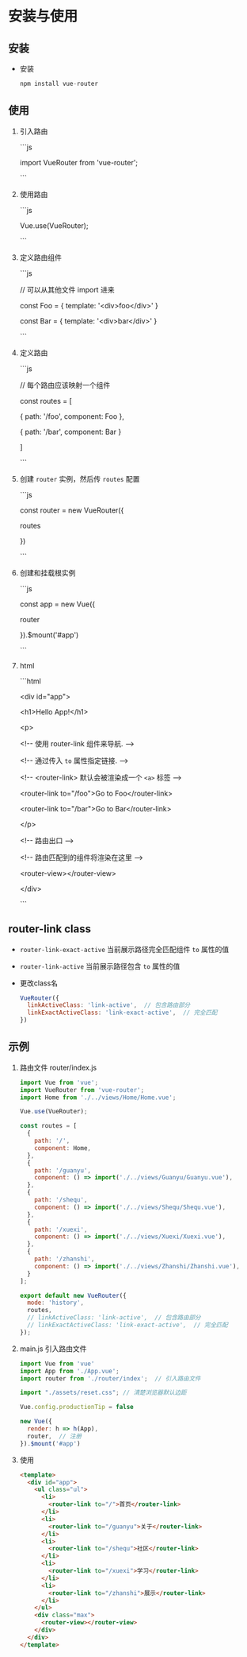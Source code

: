 # 安装与使用

## 安装

+ 安装

    ```js
    npm install vue-router
    ```

## 使用

1. 引入路由

    \`\`\`js

    import VueRouter from 'vue-router';

    \`\`\`

2. 使用路由

    \`\`\`js

    Vue.use(VueRouter);

    \`\`\`

3. 定义路由组件

    \`\`\`js

    // 可以从其他文件 import 进来

    const Foo = { template: '\<div>foo\</div>' }

    const Bar = { template: '\<div>bar\</div>' }

    \`\`\`

4. 定义路由

    \`\`\`js

    // 每个路由应该映射一个组件

    const routes = \[

    { path: '/foo', component: Foo },

    { path: '/bar', component: Bar }

    ]

    \`\`\`

5. 创建 `router` 实例，然后传 `routes` 配置

    \`\`\`js

    const router = new VueRouter({

    routes&#x20;

    })

    \`\`\`

6. 创建和挂载根实例

    \`\`\`js

    const app = new Vue({

    router

    }).\$mount('#app')

    \`\`\`

7. html

    \`\`\`html

    \<div id="app">

    \<h1>Hello App!\</h1>

    \<p>

    \<!-- 使用 router-link 组件来导航. -->

    \<!-- 通过传入 `to` 属性指定链接. -->

    \<!-- \<router-link> 默认会被渲染成一个 `<a>` 标签 -->

    \<router-link to="/foo">Go to Foo\</router-link>

    \<router-link to="/bar">Go to Bar\</router-link>

    \</p>

    \<!-- 路由出口 -->

    \<!-- 路由匹配到的组件将渲染在这里 -->

    \<router-view>\</router-view>

    \</div>

    \`\`\`

## router-link class

+ `router-link-exact-active` 当前展示路径完全匹配组件 `to` 属性的值

+ `router-link-active` 当前展示路径包含 `to` 属性的值

+ 更改class名

    ```js
    VueRouter({
      linkActiveClass: 'link-active',  // 包含路由部分
      linkExactActiveClass: 'link-exact-active',  // 完全匹配
    })
    ```

## 示例

1. 路由文件 router/index.js

    ```js
    import Vue from 'vue';
    import VueRouter from 'vue-router';
    import Home from './../views/Home/Home.vue';

    Vue.use(VueRouter);

    const routes = [
      {
        path: '/',
        component: Home,
      },
      {
        path: '/guanyu',
        component: () => import('./../views/Guanyu/Guanyu.vue'),
      },
      {
        path: '/shequ',
        component: () => import('./../views/Shequ/Shequ.vue'),
      },
      {
        path: '/xuexi',
        component: () => import('./../views/Xuexi/Xuexi.vue'),
      },
      {
        path: '/zhanshi',
        component: () => import('./../views/Zhanshi/Zhanshi.vue'),
      }
    ];

    export default new VueRouter({
      mode: 'history',
      routes,
      // linkActiveClass: 'link-active',  // 包含路由部分
      // linkExactActiveClass: 'link-exact-active',  // 完全匹配
    });
    ```

2. main.js 引入路由文件

    ```js
    import Vue from 'vue'
    import App from './App.vue';
    import router from './router/index';  // 引入路由文件

    import "./assets/reset.css"; // 清楚浏览器默认边距

    Vue.config.productionTip = false

    new Vue({
      render: h => h(App),
      router,  // 注册
    }).$mount('#app')
    ```

3. 使用

    ```html
    <template>
      <div id="app">
        <ul class="ul">
          <li>
            <router-link to="/">首页</router-link>
          </li>
          <li>
            <router-link to="/guanyu">关于</router-link>
          </li>
          <li>
            <router-link to="/shequ">社区</router-link>
          </li>
          <li>
            <router-link to="/xuexi">学习</router-link>
          </li>
          <li>
            <router-link to="/zhanshi">展示</router-link>
          </li>
        </ul>
        <div class="max">
          <router-view></router-view>
        </div>
      </div>
    </template>
    ```
